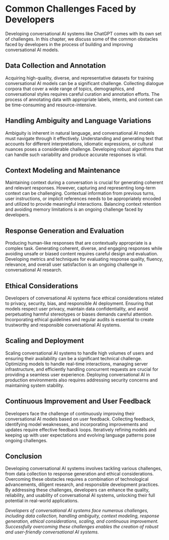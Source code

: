 Common Challenges Faced by Developers
==============================================

Developing conversational AI systems like ChatGPT comes with its own set of challenges. In this chapter, we discuss some of the common obstacles faced by developers in the process of building and improving conversational AI models.

Data Collection and Annotation
------------------------------

Acquiring high-quality, diverse, and representative datasets for training conversational AI models can be a significant challenge. Collecting dialogue corpora that cover a wide range of topics, demographics, and conversational styles requires careful curation and annotation efforts. The process of annotating data with appropriate labels, intents, and context can be time-consuming and resource-intensive.

Handling Ambiguity and Language Variations
------------------------------------------

Ambiguity is inherent in natural language, and conversational AI models must navigate through it effectively. Understanding and generating text that accounts for different interpretations, idiomatic expressions, or cultural nuances poses a considerable challenge. Developing robust algorithms that can handle such variability and produce accurate responses is vital.

Context Modeling and Maintenance
--------------------------------

Maintaining context during a conversation is crucial for generating coherent and relevant responses. However, capturing and representing long-term context can be challenging. Contextual information from previous turns, user instructions, or implicit references needs to be appropriately encoded and utilized to provide meaningful interactions. Balancing context retention and avoiding memory limitations is an ongoing challenge faced by developers.

Response Generation and Evaluation
----------------------------------

Producing human-like responses that are contextually appropriate is a complex task. Generating coherent, diverse, and engaging responses while avoiding unsafe or biased content requires careful design and evaluation. Developing metrics and techniques for evaluating response quality, fluency, relevance, and overall user satisfaction is an ongoing challenge in conversational AI research.

Ethical Considerations
----------------------

Developers of conversational AI systems face ethical considerations related to privacy, security, bias, and responsible AI deployment. Ensuring that models respect user privacy, maintain data confidentiality, and avoid perpetuating harmful stereotypes or biases demands careful attention. Incorporating ethical guidelines and regular audits is essential to create trustworthy and responsible conversational AI systems.

Scaling and Deployment
----------------------

Scaling conversational AI systems to handle high volumes of users and ensuring their availability can be a significant technical challenge. Optimizing models to handle real-time interactions, managing server infrastructure, and efficiently handling concurrent requests are crucial for providing a seamless user experience. Deploying conversational AI in production environments also requires addressing security concerns and maintaining system stability.

Continuous Improvement and User Feedback
----------------------------------------

Developers face the challenge of continuously improving their conversational AI models based on user feedback. Collecting feedback, identifying model weaknesses, and incorporating improvements and updates require effective feedback loops. Iteratively refining models and keeping up with user expectations and evolving language patterns pose ongoing challenges.

Conclusion
----------

Developing conversational AI systems involves tackling various challenges, from data collection to response generation and ethical considerations. Overcoming these obstacles requires a combination of technological advancements, diligent research, and responsible development practices. By addressing these challenges, developers can enhance the quality, reliability, and usability of conversational AI systems, unlocking their full potential in real-world applications.

*Developers of conversational AI systems face numerous challenges, including data collection, handling ambiguity, context modeling, response generation, ethical considerations, scaling, and continuous improvement. Successfully overcoming these challenges enables the creation of robust and user-friendly conversational AI systems.*

